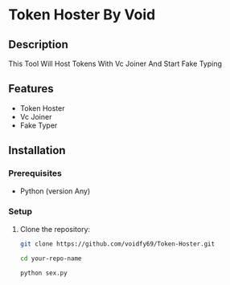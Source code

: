 # Token Hoster By Void

## Description

This Tool Will Host Tokens With Vc Joiner And Start Fake Typing

## Features

- Token Hoster
- Vc Joiner
- Fake Typer

## Installation

### Prerequisites

- Python (version Any)

### Setup

1. Clone the repository:
   ```bash
   git clone https://github.com/voidfy69/Token-Hoster.git

   cd your-repo-name

   python sex.py
